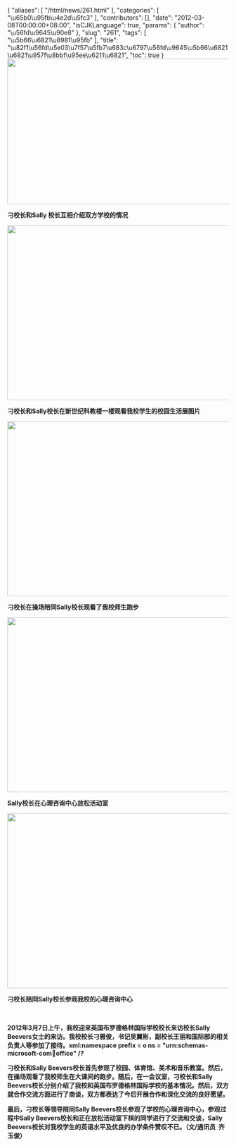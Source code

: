 {
    "aliases": [
        "/html/news/261.html"
    ],
    "categories": [
        "\u65b0\u95fb\u4e2d\u5fc3"
    ],
    "contributors": [],
    "date": "2012-03-08T00:00:00+08:00",
    "isCJKLanguage": true,
    "params": {
        "author": "\u56fd\u9645\u90e8"
    },
    "slug": "261",
    "tags": [
        "\u5b66\u6821\u8981\u95fb"
    ],
    "title": "\u82f1\u56fd\u5e03\u7f57\u5fb7\u683c\u6797\u56fd\u9645\u5b66\u6821\u6821\u957f\u8bbf\u95ee\u6211\u6821",
    "toc": true
}
**<img
    src="https://cdn.tfls.online/mirror/full/70b5b36d1bb37576f296a41af54e01cb17595084.jpg"
    style="display:block;margin-left:auto;margin-right:auto;"
    decoding="async"
    fetchpriority="auto"
    loading="lazy"
    height="330"
    width="600"
/>**

**刁校长和Sally 校长互相介绍双方学校的情况**

**<img
    src="https://cdn.tfls.online/mirror/full/9b8c31a3a0bd3bcd007666b8615f2c9ad74d93f7.jpg"
    style="display:block;margin-left:auto;margin-right:auto;"
    decoding="async"
    fetchpriority="auto"
    loading="lazy"
    height="397"
    width="600"
/>**

**刁校长和Sally校长在新世纪科教楼一楼观看我校学生的校园生活展图片**

**<img
    src="https://cdn.tfls.online/mirror/full/cfe763801c92fba6631472f039f4d403d4118066.jpg"
    style="display:block;margin-left:auto;margin-right:auto;"
    decoding="async"
    fetchpriority="auto"
    loading="lazy"
    height="397"
    width="600"
/>**

**刁校长在操场陪同Sally校长观看了我校师生跑步**

**<img
    src="https://cdn.tfls.online/mirror/full/88df44e09bf398209727bd4b161e8ac733be5c1f.jpg"
    style="display:block;margin-left:auto;margin-right:auto;"
    decoding="async"
    fetchpriority="auto"
    loading="lazy"
    height="397"
    width="600"
/>**

**Sally校长在心理咨询中心放松活动室**

**<img
    src="https://cdn.tfls.online/mirror/full/110ec8d1fd588401ed7192c488be2da52af9559d.jpg"
    style="display:block;margin-left:auto;margin-right:auto;"
    decoding="async"
    fetchpriority="auto"
    loading="lazy"
    height="397"
    width="600"
/>**

**刁校长陪同Sally校长参观我校的心理咨询中心**

 

**2012年3月7日上午，我校迎来英国布罗德格林国际学校校长来访校长Sally Beevers女士的来访。我校校长刁雅俊，书记吴翼彬，副校长王丽和国际部的相关负责人等参加了接待。xml:namespace prefix = o ns = "urn:schemas-microsoft-com:office:office" /?**

**刁校长和Sally Beevers校长首先参观了校园、体育馆、美术和音乐教室。然后，在操场观看了我校师生在大课间的跑步。随后，在一会议室，刁校长和Sally Beevers校长分别介绍了我校和英国布罗德格林国际学校的基本情况。然后，双方就合作交流方面进行了商谈，双方都表达了今后开展合作和深化交流的良好愿望。**

**最后，刁校长等领导陪同Sally Beevers校长参观了学校的心理咨询中心，参观过程中Sally Beevers校长和正在放松活动室下棋的同学进行了交流和交谈，Sally Beevers校长对我校学生的英语水平及优良的办学条件赞叹不已。（文/通讯员  齐玉俊）**

